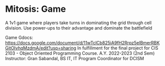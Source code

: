 # Mitosis: Game
A 1v1 game where players take turns in dominating the grid through cell division. Use power-ups to their advantage and dominate the battlefield

Game Gdocs: https://docs.google.com/document/d/11wTclCb825iA9fH2Rrpz5elBmerRBKGitOIvhqMzdmA/edit?usp=sharing
In fulfillment for the final project for CIS 2103 - Object Oriented Programming Course. A.Y. 2022-2023 (2nd Sem)
Instructor: Gran Sabandal, BS IT, IT Program Coordinator for DCISM

